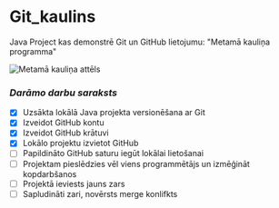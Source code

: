 # Git_kaulins
Java Project kas demonstrē Git un GitHub lietojumu: "Metamā kauliņa programma"

![Metamā kauliņa attēls](https://e7.pngegg.com/pngimages/585/707/png-clipart-dice-dice.png)

### *Darāmo darbu saraksts*
- [X] Uzsākta lokālā Java projekta versionēšana ar Git
- [X] Izveidot GitHub kontu
- [X] Izveidot GitHub krātuvi
- [X] Lokālo projektu izvietot GitHub
- [ ] Papildināto GitHub saturu iegūt lokālai lietošanai
- [ ] Projektam pieslēdzies vēl viens programmētājs un izmēģināt kopdarbšanos
- [ ] Projektā ieviests jauns zars
- [ ] Sapludināti zari, novērsts merge konlifkts
